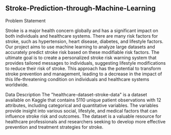 ## Stroke-Prediction-through-Machine-Learning
Problem Statement 

Stroke is a major health concern globally and has a significant impact on both individuals and healthcare systems. There are many risk factors for stroke, such as hypertension, heart disease, diabetes, and lifestyle factors. 
Our project aims to use machine learning to analyze large datasets and accurately predict stroke risk based on these modifiable risk factors. The ultimate goal is to create a personalized stroke risk warning system that provides
tailored messages to individuals, suggesting lifestyle modifications to reduce their risk of stroke. This approach has the potential to transform stroke prevention and management, leading to a decrease in the impact of this life-threatening
condition on individuals and healthcare systems worldwide.

Data Description
The "healthcare-dataset-stroke-data" is a dataset available on Kaggle that contains 5110 unique patient observations with 12 attributes, including categorical and quantitative variables. The variables provide insight into 
various social, lifestyle, and medical factors that can influence stroke risk and outcomes. The dataset is a valuable resource for healthcare professionals and researchers seeking to develop more effective prevention and 
treatment strategies for stroke.

